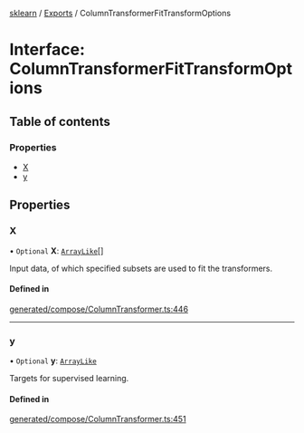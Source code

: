 [sklearn](../readme.md) / [Exports](../modules.md) / ColumnTransformerFitTransformOptions

# Interface: ColumnTransformerFitTransformOptions

## Table of contents

### Properties

- [X](ColumnTransformerFitTransformOptions.md#x)
- [y](ColumnTransformerFitTransformOptions.md#y)

## Properties

### X

• `Optional` **X**: [`ArrayLike`](../modules.md#arraylike)[]

Input data, of which specified subsets are used to fit the transformers.

#### Defined in

[generated/compose/ColumnTransformer.ts:446](https://github.com/transitive-bullshit/scikit-learn-ts/blob/367336a/packages/sklearn/src/generated/compose/ColumnTransformer.ts#L446)

___

### y

• `Optional` **y**: [`ArrayLike`](../modules.md#arraylike)

Targets for supervised learning.

#### Defined in

[generated/compose/ColumnTransformer.ts:451](https://github.com/transitive-bullshit/scikit-learn-ts/blob/367336a/packages/sklearn/src/generated/compose/ColumnTransformer.ts#L451)
